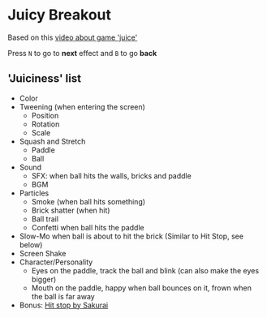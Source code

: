 # Juicy Breakout

Based on this [video about game 'juice'](https://www.youtube.com/watch?v=Fy0aCDmgnxg)

Press `N` to go to **next** effect and `B` to go **back**

## 'Juiciness' list

- Color
- Tweening (when entering the screen)
  - Position
  - Rotation
  - Scale
- Squash and Stretch
  - Paddle
  - Ball
- Sound
  - SFX: when ball hits the walls, bricks and paddle
  - BGM
- Particles
  - Smoke (when ball hits something)
  - Brick shatter (when hit)
  - Ball trail
  - Confetti when ball hits the paddle
- Slow-Mo when ball is about to hit the brick (Similar to Hit Stop, see below)
- Screen Shake
- Character/Personality
  - Eyes on the paddle, track the ball and blink (can also make the eyes bigger)
  - Mouth on the paddle, happy when ball bounces on it, frown when the ball is far away
- Bonus: [Hit stop by Sakurai](https://www.youtube.com/watch?v=OdVkEOzdCPw)